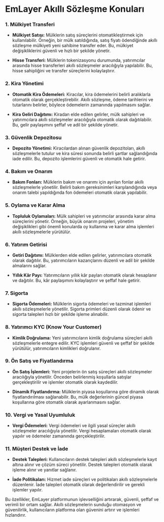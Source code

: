 # EmLayer Akıllı Sözleşme Konuları

### 1. **Mülkiyet Transferi**

- **Mülkiyet Satışı:** Mülklerin satış süreçlerini otomatikleştirmek için kullanılabilir. Örneğin, bir mülk satıldığında, satış fiyatı ödendiğinde akıllı sözleşme mülkiyeti yeni sahibine transfer eder. Bu, mülkiyet değişikliklerini güvenli ve hızlı bir şekilde yönetir.

- **Hisse Transferi:** Mülklerin tokenizasyonu durumunda, yatırımcılar arasında hisse transferleri akıllı sözleşmeler aracılığıyla yapılabilir. Bu, hisse sahipliğini ve transfer süreçlerini kolaylaştırır.

### 2. **Kira Yönetimi**

- **Otomatik Kira Ödemeleri:** Kiracılar, kira ödemelerini belirli aralıklarla otomatik olarak gerçekleştirebilir. Akıllı sözleşme, ödeme tarihlerini ve tutarlarını belirler, böylece ödemelerin zamanında yapılmasını sağlar.

- **Kira Geliri Dağıtımı:** Kiradan elde edilen gelirler, mülk sahipleri ve yatırımcılara akıllı sözleşmeler aracılığıyla otomatik olarak dağıtılabilir. Bu, gelir paylaşımını şeffaf ve adil bir şekilde yönetir.

### 3. **Güvenlik Depozitosu**

- **Depozito Yönetimi:** Kiracılardan alınan güvenlik depozitoları, akıllı sözleşmelerle tutulur ve kira süresi sonunda belirli şartlar sağlandığında iade edilir. Bu, depozito işlemlerini güvenli ve otomatik hale getirir.

### 4. **Bakım ve Onarım**

- **Bakım Fonları:** Mülklerin bakım ve onarımı için ayrılan fonlar akıllı sözleşmelerle yönetilir. Belirli bakım gereksinimleri karşılandığında veya onarım talebi yapıldığında fon ödemeleri otomatik olarak yapılabilir.

### 5. **Oylama ve Karar Alma**

- **Topluluk Oylamaları:** Mülk sahipleri ve yatırımcılar arasında karar alma süreçlerini yönetir. Örneğin, büyük onarım projeleri, yönetim değişiklikleri gibi önemli konularda oy kullanma ve karar alma işlemleri akıllı sözleşmelerle yürütülür.

### 6. **Yatırım Getirisi**

- **Getiri Dağıtımı:** Mülklerden elde edilen gelirler, yatırımcılara otomatik olarak dağıtılır. Bu, yatırımcıların kazançlarını düzenli ve adil bir şekilde almalarını sağlar.

- **Yıllık Kâr Payı:** Yatırımcıların yıllık kâr payları otomatik olarak hesaplanır ve dağıtılır. Bu, kâr paylaşımını kolaylaştırır ve şeffaf hale getirir.

### 7. **Sigorta**

- **Sigorta Ödemeleri:** Mülklerin sigorta ödemeleri ve tazminat işlemleri akıllı sözleşmelerle yönetilir. Sigorta primleri düzenli olarak ödenir ve sigorta talepleri hızlı bir şekilde işleme alınabilir.

### 8. **Yatırımcı KYC (Know Your Customer)**

- **Kimlik Doğrulama:** Yeni yatırımcıların kimlik doğrulama süreçleri akıllı sözleşmelerle entegre edilir. KYC işlemleri güvenli ve şeffaf bir şekilde yürütülür, yatırımcıların kimlikleri doğrulanır.

### 9. **Ön Satış ve Fiyatlandırma**

- **Ön Satış İşlemleri:** Yeni projelerin ön satış süreçleri akıllı sözleşmeler aracılığıyla yönetilir. Önceden belirlenmiş koşullarla satışlar gerçekleştirilir ve işlemler otomatik olarak kaydedilir.

- **Dinamik Fiyatlandırma:** Mülklerin piyasa koşullarına göre dinamik olarak fiyatlandırılması sağlanabilir. Bu, mülk değerlerinin güncel piyasa koşullarına göre otomatik olarak ayarlanmasını sağlar.

### 10. **Vergi ve Yasal Uyumluluk**

- **Vergi Ödemeleri:** Vergi ödemeleri ve ilgili yasal süreçler akıllı sözleşmeler aracılığıyla yönetilir. Vergi hesaplamaları otomatik olarak yapılır ve ödemeler zamanında gerçekleştirilir.

### 11. **Müşteri Destek ve İade**

- **Destek Talepleri:** Kullanıcıların destek talepleri akıllı sözleşmelerle kayıt altına alınır ve çözüm süreci yönetilir. Destek talepleri otomatik olarak işleme alınır ve yanıtlar sağlanır.

- **İade Politikaları:** Hizmet iade süreçleri ve politikaları akıllı sözleşmelerle düzenlenir. İade talepleri otomatik olarak değerlendirilir ve gerekli işlemler yapılır.

Bu özellikler, EmLayer platformunun işlevselliğini artırarak, güvenli, şeffaf ve verimli bir ortam sağlar. Akıllı sözleşmelerin sunduğu otomasyon ve güvenilirlik, kullanıcıların platforma olan güvenini artırır ve işlemleri hızlandırır.